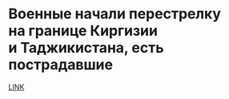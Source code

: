 # Военные начали перестрелку на границе Киргизии и Таджикистана, есть пострадавшие



[LINK](https://varlamov.ru/4251114.html)
